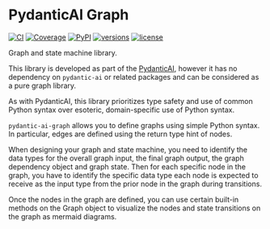 # PydanticAI Graph

[![CI](https://github.com/pydantic/pydantic-ai/actions/workflows/ci.yml/badge.svg?event=push)](https://github.com/pydantic/pydantic-ai/actions/workflows/ci.yml?query=branch%3Amain)
[![Coverage](https://coverage-badge.samuelcolvin.workers.dev/pydantic/pydantic-ai.svg)](https://coverage-badge.samuelcolvin.workers.dev/redirect/pydantic/pydantic-ai)
[![PyPI](https://img.shields.io/pypi/v/pydantic-ai-graph.svg)](https://pypi.python.org/pypi/pydantic-ai-graph)
[![versions](https://img.shields.io/pypi/pyversions/pydantic-ai-graph.svg)](https://github.com/pydantic/pydantic-ai)
[![license](https://img.shields.io/github/license/pydantic/pydantic-ai-graph.svg?v)](https://github.com/pydantic/pydantic-ai/blob/main/LICENSE)

Graph and state machine library.

This library is developed as part of the [PydanticAI](https://ai.pydantic.dev), however it has no dependency
on `pydantic-ai` or related packages and can be considered as a pure graph library.

As with PydanticAI, this library prioritizes type safety and use of common Python syntax over esoteric, domain-specific use of Python syntax.

`pydantic-ai-graph` allows you to define graphs using simple Python syntax. In particular, edges are defined using the return type hint of nodes. 

When designing your graph and state machine, you need to identify the data types for the overall graph input, the final graph output, the graph dependency object and graph state. Then for each specific node in the graph, you have to identify the specific data type each node is expected to receive as the input type from the prior node in the graph during transitions.

Once the nodes in the graph are defined, you can use certain built-in methods on the Graph object to visualize the nodes 
and state transitions on the graph as mermaid diagrams.
